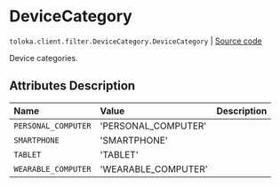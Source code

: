# DeviceCategory
`toloka.client.filter.DeviceCategory.DeviceCategory` | [Source code](https://github.com/Toloka/toloka-kit/blob/v1.1.2/src/client/filter.py#L515)

Device categories.

## Attributes Description

| Name | Value | Description |
| :------| :-----------| :----------| 
`PERSONAL_COMPUTER`|'PERSONAL_COMPUTER'|
`SMARTPHONE`|'SMARTPHONE'|
`TABLET`|'TABLET'|
`WEARABLE_COMPUTER`|'WEARABLE_COMPUTER'|
